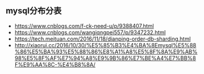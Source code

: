 ## mysql分布分表
* https://www.cnblogs.com/f-ck-need-u/p/9388407.html
* https://www.cnblogs.com/wangiqngpei557/p/9347232.html
* https://tech.meituan.com/2016/11/18/dianping-order-db-sharding.html
* http://xiaorui.cc/2016/10/30/%E5%85%B3%E4%BA%8Emysql%E5%88%86%E5%BA%93%E5%88%86%E8%A1%A8%E5%8F%8A%E9%AB%98%E5%8F%AF%E7%94%A8%E9%9B%86%E7%BE%A4%E7%BB%8F%E9%AA%8C-%E4%B8%8A/
